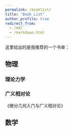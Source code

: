 ```yaml
---
permalink: /booklist/
title: "Book List"
author_profile: true
redirect_from: 
  - /md/
  - /markdown.html
---
```


这里给出的是我推荐的一个书单：

## 物理

### 理论力学

### 广义相对论

《微分几何入门与广义相对论》

## 数学


